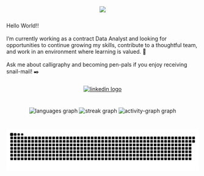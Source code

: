 <div align="center">
  <img height="160" src="https://media.giphy.com/media/jIgXf4hgbHCeKiXpvt/giphy.gif"  />
</div>

###

<p align="left">Hello World!!<br><br>I’m currently working as a contract Data Analyst and looking for opportunities to continue growing my skills, contribute to a thoughtful team, and work in an environment where learning is valued. 🌱<br><br>Ask me about calligraphy and becoming pen-pals if you enjoy receiving snail-mail! ✒️</p>

###

<div align="center">
  <a href="https://www.linkedin.com/in/jackieocham/" target="_blank">
    <img src="https://raw.githubusercontent.com/maurodesouza/profile-readme-generator/master/src/assets/icons/social/linkedin/default.svg" width="52" height="40" alt="linkedin logo"  />
  </a>
</div>

###

<br clear="both">

<div align="center">
  <img src="https://github-readme-stats.vercel.app/api/top-langs?username=jackieocham&locale=en&hide_title=false&layout=compact&card_width=320&langs_count=5&theme=github_dark&hide_border=true&order=2" height="150" alt="languages graph"  />
  <img src="https://streak-stats.demolab.com?user=jackieocham&locale=en&mode=daily&theme=github_dark&hide_border=true&border_radius=5&order=3" height="150" alt="streak graph"  />
  <img src="https://github-readme-activity-graph.vercel.app/graph?username=jackieocham&radius=16&theme=github-dark&area=true&order=5&hide_border=true" height="300" alt="activity-graph graph"  />
</div>

###

<br clear="both">

<img alt="GitHub Snake" src="https://raw.githubusercontent.com/jackieocham/jackieocham/output/github-contribution-grid-snake-dark.svg" />

###
